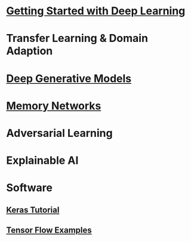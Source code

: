 # [Getting Started with Deep Learning](Getting_Started_with_DL.md)
# Transfer Learning & Domain Adaption
# [Deep Generative Models](DGM.md)
# [Memory Networks](Memory_Networks.md)
# Adversarial Learning
# Explainable AI
# Software
## [Keras Tutorial](https://github.com/dgarg-iitgn/keras_tutorial)
## [Tensor Flow Examples](https://github.com/dgarg-iitgn/TensorFlow-Examples/blob/master/README.md)
